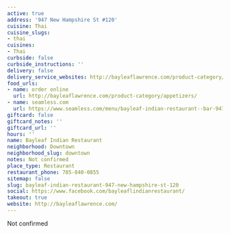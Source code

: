```yaml
---
active: true
address: '947 New Hampshire St #120'
cuisine: Thai
cuisine_slugs:
- thai
cuisines:
- Thai
curbside: false
curbside_instructions: ''
delivery: false
delivery_service_websites: http://bayleaflawrence.com/product-category/appetizers/
food_urls:
- name: order online
  url: http://bayleaflawrence.com/product-category/appetizers/
- name: seamless.com
  url: https://www.seamless.com/menu/bayleaf-indian-restaurant--bar-947-new-hampshire-st-lawrence/332871
giftcard: false
giftcard_notes: ''
giftcard_url: ''
hours: ''
name: Bayleaf Indian Restaurant
neighborhood: Downtown
neighborhood_slug: downtown
notes: Not confirmed
place_type: Restaurant
restaurant_phone: 785-840-0855
sitemap: false
slug: bayleaf-indian-restaurant-947-new-hampshire-st-120
social: https://www.facebook.com/bayleaflindianrestaurant/
takeout: true
website: http://bayleaflawrence.com/
---
```


Not confirmed
